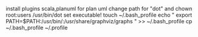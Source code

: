 install plugins scala,planuml
for plan uml change path for "dot" 
and
chown root:users /usr/bin/dot
set executable!
touch ~/.bash_profile
echo "
export PATH=$PATH:/usr/bin/:/usr/share/graphviz/graphs
" >> ~/.bash_profile
cp ~/.bash_profile ~/.profile